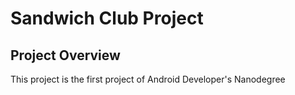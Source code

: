 # Sandwich Club Project 

## Project Overview
This project is the first project of Android Developer's Nanodegree


